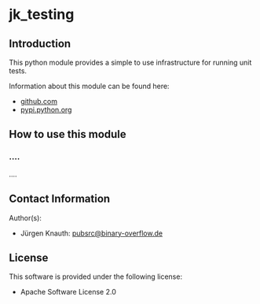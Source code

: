 ﻿jk_testing
==========

Introduction
------------

This python module provides a simple to use infrastructure for running unit tests.

Information about this module can be found here:

* [github.com](https://github.com/jkpubsrc/python-module-jk-testing)
* [pypi.python.org](https://pypi.python.org/pypi/jk_testing)

How to use this module
----------------------

### ....

....

Contact Information
-------------------

Author(s):

* Jürgen Knauth: pubsrc@binary-overflow.de

License
-------

This software is provided under the following license:

* Apache Software License 2.0



